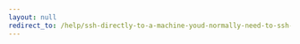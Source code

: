 ```yaml
---
layout: null
redirect_to: /help/ssh-directly-to-a-machine-youd-normally-need-to-ssh-into-server-to-get-to/
---
```

